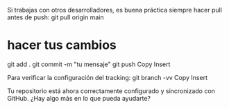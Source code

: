 Si trabajas con otros desarrolladores, es buena práctica siempre hacer pull antes de push:
git pull origin main
# hacer tus cambios
git add .
git commit -m "tu mensaje"
git push
Copy
Insert

Para verificar la configuración del tracking:
git branch -vv
Copy
Insert

Tu repositorio está ahora correctamente configurado y sincronizado con GitHub. ¿Hay algo más en lo que pueda ayudarte?




